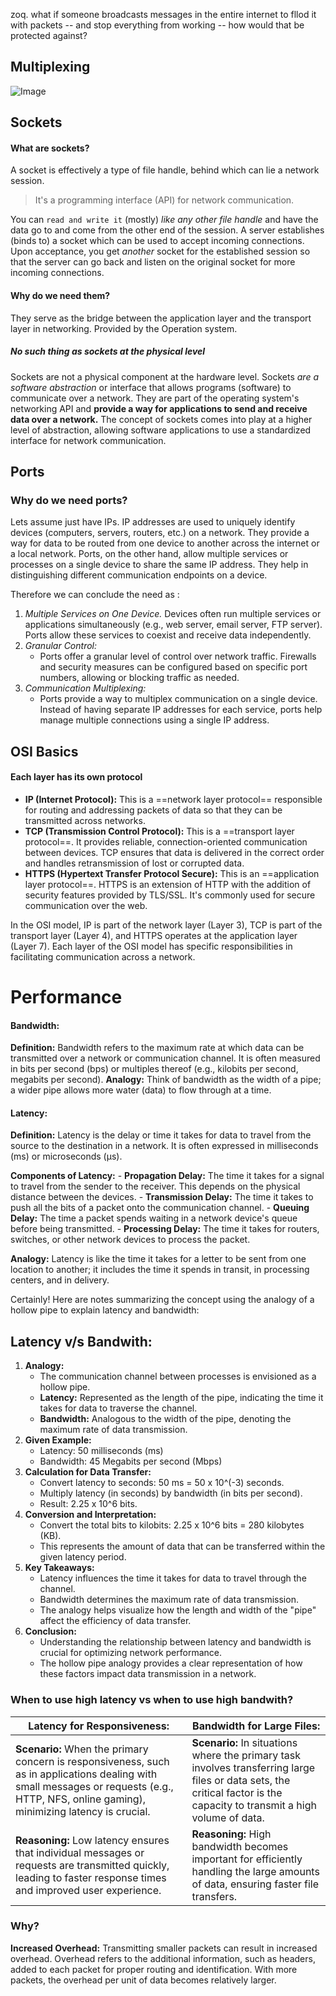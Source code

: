 zoq. what if someone broadcasts messages in the entire internet to fllod it with packets -- and stop everything from working -- how would that be protected against?

## Multiplexing

![Image](https://media.geeksforgeeks.org/wp-content/uploads/20210403142627/Screenshot181.png)


## Sockets

#### What are sockets?
A socket is effectively a type of file handle, behind which can lie a network session.
> It's a programming interface (API) for network communication.

You can `read and write it` (mostly) *like any other file handle* and have the data go to and come from the other end of the session.
A server establishes (binds to) a socket which can be used to accept incoming connections. Upon acceptance, you get _another_ socket for the established session so that the server can go back and listen on the original socket for more incoming connections.
#### Why do we need them?
They serve as the bridge between the application layer and the transport layer in networking. Provided by the Operation system.
##### No such thing as sockets at the physical level
Sockets are not a physical component at the hardware level. Sockets *are a software abstraction* or interface that allows programs (software) to communicate over a network. They are part of the operating system's networking API and **provide a way for applications to send and receive data over a network.**
The concept of sockets comes into play at a higher level of abstraction, allowing software applications to use a standardized interface for network communication.

## Ports

### Why do we need ports?
Lets assume just have IPs. 
IP addresses are used to uniquely identify devices (computers, servers, routers, etc.) on a network. They provide a way for data to be routed from one device to another across the internet or a local network.
Ports, on the other hand, allow multiple services or processes on a single device to share the same IP address. They help in distinguishing different communication endpoints on a device.

Therefore we can conclude the need as :
1. *Multiple Services on One Device.*
	Devices often run multiple services or applications simultaneously (e.g., web server, email server, FTP server). Ports allow these services to coexist and receive data independently.
2. *Granular Control:*
    - Ports offer a granular level of control over network traffic. Firewalls and security measures can be configured based on specific port numbers, allowing or blocking traffic as needed. 
3.  *Communication Multiplexing:*
    - Ports provide a way to multiplex communication on a single device. Instead of having separate IP addresses for each service, ports help manage multiple connections using a single IP address.
## OSI Basics

#### Each layer has its own protocol 
- **IP (Internet Protocol):** This is a ==network layer protocol== responsible for routing and addressing packets of data so that they can be transmitted across networks.
- **TCP (Transmission Control Protocol):** This is a ==transport layer protocol==. It provides reliable, connection-oriented communication between devices. TCP ensures that data is delivered in the correct order and handles retransmission of lost or corrupted data.
- **HTTPS (Hypertext Transfer Protocol Secure):** This is an ==application layer protocol==. HTTPS is an extension of HTTP with the addition of security features provided by TLS/SSL. It's commonly used for secure communication over the web.

In the OSI model, IP is part of the network layer (Layer 3), TCP is part of the transport layer (Layer 4), and HTTPS operates at the application layer (Layer 7). Each layer of the OSI model has specific responsibilities in facilitating communication across a network.


# Performance
#### Bandwidth:
 
 **Definition:** Bandwidth refers to the maximum rate at which data can be transmitted over a network or communication channel. It is often measured in bits per second (bps) or multiples thereof (e.g., kilobits per second, megabits per second).
**Analogy:** Think of bandwidth as the width of a pipe; a wider pipe allows more water (data) to flow through at a time.

#### Latency:
 **Definition:** Latency is the delay or time it takes for data to travel from the source to the destination in a network. It is often expressed in milliseconds (ms) or microseconds (µs).
 
 **Components of Latency:**
        - **Propagation Delay:** The time it takes for a signal to travel from the sender to the receiver. This depends on the physical distance between the devices.
        - **Transmission Delay:** The time it takes to push all the bits of a packet onto the communication channel.
        - **Queuing Delay:** The time a packet spends waiting in a network device's queue before being transmitted.
        - **Processing Delay:** The time it takes for routers, switches, or other network devices to process the packet.

**Analogy:** Latency is like the time it takes for a letter to be sent from one location to another; it includes the time it spends in transit, in processing centers, and in delivery.

Certainly! Here are notes summarizing the concept using the analogy of a hollow pipe to explain latency and bandwidth:

## Latency v/s Bandwith:

1. **Analogy:**
    - The communication channel between processes is envisioned as a hollow pipe.
    - **Latency:** Represented as the length of the pipe, indicating the time it takes for data to traverse the channel.
    - **Bandwidth:** Analogous to the width of the pipe, denoting the maximum rate of data transmission.
2. **Given Example:**
    - Latency: 50 milliseconds (ms)
    - Bandwidth: 45 Megabits per second (Mbps)
3. **Calculation for Data Transfer:**
    - Convert latency to seconds: 50 ms = 50 x 10^(-3) seconds.
    - Multiply latency (in seconds) by bandwidth (in bits per second).
    - Result: 2.25 x 10^6 bits.
4. **Conversion and Interpretation:**
    - Convert the total bits to kilobits: 2.25 x 10^6 bits = 280 kilobytes (KB).
    - This represents the amount of data that can be transferred within the given latency period.
5. **Key Takeaways:**
    - Latency influences the time it takes for data to travel through the channel.
    - Bandwidth determines the maximum rate of data transmission.
    - The analogy helps visualize how the length and width of the "pipe" affect the efficiency of data transfer.
6. **Conclusion:**
    - Understanding the relationship between latency and bandwidth is crucial for optimizing network performance.
    - The hollow pipe analogy provides a clear representation of how these factors impact data transmission in a network.



### When to use high latency vs when to use high bandwith?
| **Latency for Responsiveness:** | **Bandwidth for Large Files:** |
| ---- | ---- |
|  **Scenario:** When the primary concern is responsiveness, such as in applications dealing with small messages or requests (e.g., HTTP, NFS, online gaming), minimizing latency is crucial.<br> | **Scenario:** In situations where the primary task involves transferring large files or data sets, the critical factor is the capacity to transmit a high volume of data. |
| **Reasoning:** Low latency ensures that individual messages or requests are transmitted quickly, leading to faster response times and improved user experience. | **Reasoning:** High bandwidth becomes important for efficiently handling the large amounts of data, ensuring faster file transfers. |
### Why?
**Increased Overhead:** Transmitting smaller packets can result in increased overhead. Overhead refers to the additional information, such as headers, added to each packet for proper routing and identification. With more packets, the overhead per unit of data becomes relatively larger.
